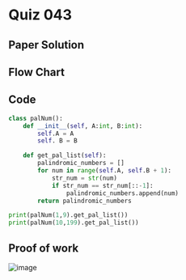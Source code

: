 # Quiz 043

## Paper Solution

## Flow Chart
## Code
```.py
class palNum():
    def __init__(self, A:int, B:int):
        self.A = A
        self. B = B

    def get_pal_list(self):
        palindromic_numbers = []
        for num in range(self.A, self.B + 1):
            str_num = str(num)
            if str_num == str_num[::-1]:
                palindromic_numbers.append(num)
        return palindromic_numbers

print(palNum(1,9).get_pal_list())
print(palNum(10,199).get_pal_list())
```
## Proof of work
![image](https://github.com/user-attachments/assets/2a9ae4a0-12ac-45ce-bd0e-7e11ffcc8c68)
